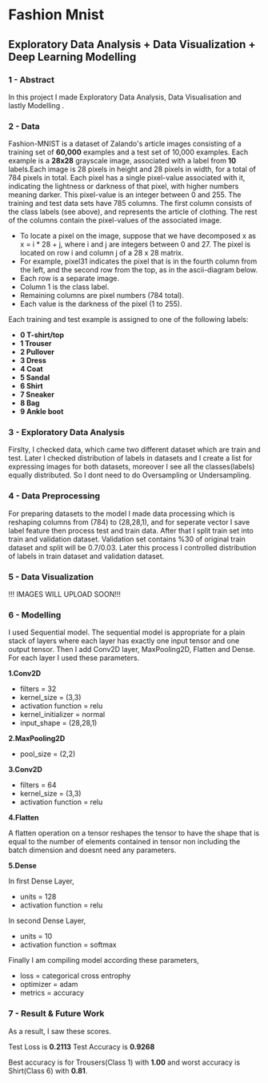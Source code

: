 # Fashion Mnist 

## Exploratory Data Analysis + Data Visualization + Deep Learning Modelling 

### 1 - Abstract

In this project I made Exploratory Data Analysis, Data Visualisation and lastly Modelling .

### 2 - Data
Fashion-MNIST is a dataset of Zalando's article images consisting of a training set of __60,000__ examples and a test set of 10,000 examples. Each example is a __28x28__ grayscale image, associated with a label from __10__ labels.Each image is 28 pixels in height and 28 pixels in width, for a total of 784 pixels in total. Each pixel has a single pixel-value associated with it, indicating the lightness or darkness of that pixel, with higher numbers meaning darker. This pixel-value is an integer between 0 and 255. The training and test data sets have 785 columns. The first column consists of the class labels (see above), and represents the article of clothing. The rest of the columns contain the pixel-values of the associated image.

* To locate a pixel on the image, suppose that we have decomposed x as x = i * 28 + j, where i and j are integers between 0 and 27. The pixel is located on row i and column j of a 28 x 28 matrix.
* For example, pixel31 indicates the pixel that is in the fourth column from the left, and the second row from the top, as in the ascii-diagram below.
* Each row is a separate image.
* Column 1 is the class label.
* Remaining columns are pixel numbers (784 total).
* Each value is the darkness of the pixel (1 to 255).

Each training and test example is assigned to one of the following labels:

* __0 T-shirt/top__
* __1 Trouser__
* __2 Pullover__
* __3 Dress__
* __4 Coat__
* __5 Sandal__
* __6 Shirt__
* __7 Sneaker__
* __8 Bag__
* __9 Ankle boot__

### 3 - Exploratory Data Analysis

Firslty, I checked data, which came two different dataset which are train and test. Later I checked distribution of labels in datasets and I create a list for expressing images for both datasets, moreover I see all the classes(labels) equally distributed. So I dont need to do Oversampling or Undersampling. 

### 4 - Data Preprocessing

For preparing datasets to the model I made data processing which is reshaping columns from (784) to (28,28,1), and for seperate vector I save label feature then process test and train data. After that I split train set into train and validation dataset. Validation set contains %30 of original train dataset and split will be 0.7/0.03. Later this process I controlled distribution of labels in train dataset and validation dataset.

### 5 - Data Visualization

!!!  IMAGES WILL UPLOAD SOON!!!

### 6 - Modelling 

I used Sequential model. The sequential model is appropriate for a plain stack of layers where each layer has exactly one input tensor and one output tensor. Then I add Conv2D layer, MaxPooling2D, Flatten and Dense. For each layer I used these parameters.

__1.Conv2D__
* filters = 32
* kernel_size = (3,3)
* activation function = relu 
* kernel_initializer = normal
* input_shape = (28,28,1)

__2.MaxPooling2D__
* pool_size = (2,2)


__3.Conv2D__
* filters = 64
* kernel_size = (3,3)
* activation function = relu 

__4.Flatten__


A flatten operation on a tensor reshapes the tensor to have the shape that is equal to the number of elements contained in tensor non including the batch dimension and doesnt need any parameters.

__5.Dense__


In first Dense Layer,
* units = 128
* activation function = relu


In second Dense Layer,
* units = 10
* activation function = softmax

Finally I am compiling model according these parameters,

* loss = categorical cross entrophy
* optimizer = adam
* metrics = accuracy

### 7 - Result & Future Work

As a result, I saw these scores.


Test Loss is __0.2113__
Test Accuracy is __0.9268__

Best accuracy is for Trousers(Class 1) with __1.00__ and worst accuracy is Shirt(Class 6) with __0.81__.
